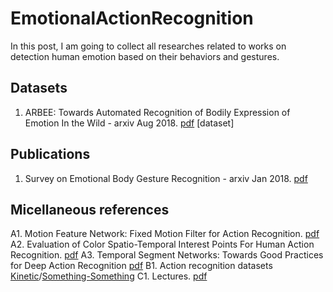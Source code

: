 # EmotionalActionRecognition
In this post, I am going to collect all researches related to works on detection human emotion based on their behaviors and gestures.
## Datasets
1. ARBEE:  Towards  Automated  Recognition  of  Bodily Expression of Emotion In the Wild - arxiv Aug 2018. [pdf](https://arxiv.org/pdf/1808.09568.pdf) [dataset]
## Publications
1. Survey on Emotional Body Gesture Recognition - arxiv Jan 2018. [pdf](https://arxiv.org/pdf/1801.07481.pdf)
## Micellaneous references
A1. Motion Feature Network: Fixed Motion Filter for Action Recognition. [pdf](https://arxiv.org/pdf/1807.10037.pdf)
A2. Evaluation of Color Spatio-Temporal Interest Points For Human Action Recognition. [pdf](https://staff.fnwi.uva.nl/th.gevers/pub/GeversTIP14-1.pdf)
A3.  Temporal Segment Networks: Towards Good Practices for Deep Action Recognition [pdf](https://arxiv.org/abs/1608.00859)
B1. Action recognition datasets [Kinetic](https://deepmind.com/research/open-source/open-source-datasets/kinetics/)/[Something-Something](https://20bn.com/datasets/something-something)
C1. Lectures. [pdf](http://6.869.csail.mit.edu/fa17/lecture/lecture23activity_recognition.pdf)
